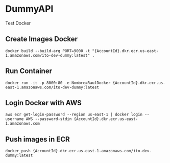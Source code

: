 # DummyAPI
Test Docker

## Create Images Docker
`docker build --build-arg PORT=9000 -t "{AccountId}.dkr.ecr.us-east-1.amazonaws.com/ito-dev-dummy:latest" .`

## Run Container
`docker run -it -p 8000:80 -e Nombre=RaulDocker {AccountId}.dkr.ecr.us-east-1.amazonaws.com/ito-dev-dummy:latest`

## Login Docker with AWS
`aws ecr get-login-password --region us-east-1 | docker login --username AWS --password-stdin {AccountId}.dkr.ecr.us-east-1.amazonaws.com`

## Push images in ECR
`docker push {AccountId}.dkr.ecr.us-east-1.amazonaws.com/ito-dev-dummy:latest`
